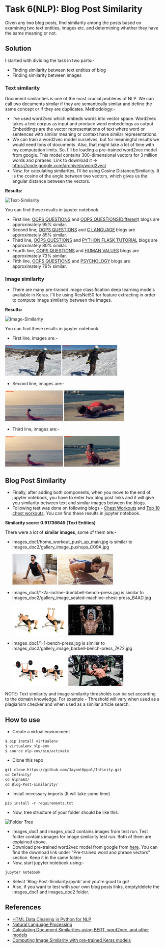 # Task 6(NLP): Blog Post Similarity

Given any two blog posts, find similarity among the posts based on examining two text entities, images etc. and determining whether they have the same meaning or not. 

## Solution

I started with dividing the task in two parts:-
 - Finding similarity between text entities of blog
 - Finding similarity between images 
 
### Text similarity
Document similarities is one of the most crucial problems of NLP. We can call two documents similar if they are semantically similar and define the same concept or if they are duplicates. 
Methodology:-
- I've used word2vec which embeds words into vector space. Word2vec takes a text corpus as input and produce word embeddings as output. Embeddings are the vector representations of text where word or sentences with similar meaning or context have similar representations.
- We can train a word2vec model ourselves, but for meaningful results we would need tons of documents. Also, that might take a lot of time with my computation limits. So, I'll be loading a pre-trained word2vec model from google. This model contains 300-dimensional vectors for 3 million words and phrases. Link to download it -> https://code.google.com/archive/p/word2vec/
- Now, for calculating similarites, I'll be using Cosine Distance/Similarity. It is the cosine of the angle between two vectors, which gives us the angular distance between the vectors.

**Results:**

![Text-Similarity](https://user-images.githubusercontent.com/47852407/117283955-f50ab300-ae83-11eb-85f4-3fe43b3c650b.png)

You can find these results in jupyter notebook.
- First line, [OOPS QUESTIONS](https://www.mygreatlearning.com/blog/oops-interview-questions/) and [OOPS QUESTIONS(Different)](https://career.guru99.com/top-50-oops-interview-questions/) blogs are approximately 95% similar.
- Second line, [OOPS QUESTIONS](https://www.mygreatlearning.com/blog/oops-interview-questions/) and [C LANGUAGE](https://www.upgrad.com/blog/c-interview-questions-answers/) blogs are approximately 85% similar.
- Third line, [OOPS QUESTIONS](https://www.mygreatlearning.com/blog/oops-interview-questions/) and [PYTHON FLASK TUTORIAL](https://dev.to/gajesh/the-complete-flask-beginner-tutorial-124i) blogs are approximately 80% similar.
- Fourth line, [OOPS QUESTIONS](https://www.mygreatlearning.com/blog/oops-interview-questions/) and [HUMAN VALUES](https://stellamaryscoe.edu.in/human-values-ethics.php) blogs are approximately 73% similar.
- Fifth line, [OOPS QUESTIONS](https://www.mygreatlearning.com/blog/oops-interview-questions/) and [PSYCHOLOGY](https://www.verywellmind.com/psychology-4014660) blogs are approximately 79% similar.
 
### Image similarity
- There are many pre-trained image classification deep learning models available in Keras. I'll be using ResNet50 for feature extracting in order to compute image similarity between the images.

**Results:**

![Image-Similarity](https://user-images.githubusercontent.com/47852407/117286068-5c296700-ae86-11eb-90e7-09b1c47deac6.png)

You can find these results in jupyter notebook.
- First line, images are:-

<img src="Test/images_doc1/doc1_1.png"  height="100">    <img src="Test/images_doc2/doc2_4.png"  height="100">

- Second line, images are:-

<img src="Test/images_doc1/doc1_3.png"  height="100">    <img src="Test/images_doc2/doc2_3.png"  height="100">

- Third line, images are:-

<img src="Test/images_doc1/doc1_3.png"  height="100">    <img src="Test/images_doc2/doc2_2.png"  height="100">


## **Blog Post Similarity**
- Finally, after adding both components, when you move to the end of jupyter notebook, you have to enter two blog post links and it will give you similarity between text and similar images between the blogs.
- Following test was done on following blogs - [Chest Workouts](https://www.coachmag.co.uk/workouts/chest-workouts) and [Top 10 chest workouts](https://fitpass.co.in/blog/top-10-chest-exercises-for-men). You can find these results in jupyter notebook.

**Similarity score:  0.91736645 (Text Entities)**

There were a lot of **similar images**, some of them are:-

- images_doc1/home_workout_push_up_main.jpg is similar to images_doc2/gallery_image_pushups_C09A.jpg

    <img src="images_doc1/home_workout_push_up_main.jpg"  height="100">
    <img src="images_doc2/gallery_image_pushups_C09A.jpg"  height="100">

- images_doc1/1-2a-incline-dumbbell-bench-press.jpg is similar to images_doc2/gallery_image_seated-machine-chest-press_B4AD.jpg

    <img src="images_doc1/1-2a-incline-dumbbell-bench-press.jpg"  height="100">
    <img src="images_doc2/gallery_image_seated-machine-chest-press_B4AD.jpg"  height="100">

- images_doc1/1-1-bench-press.jpg is similar to images_doc2/gallery_image_barbell-bench-press_7A72.jpg

    <img src="images_doc1/1-1-bench-press.jpg"  height="100">
    <img src="images_doc2/gallery_image_barbell-bench-press_7A72.jpg"  height="100">

NOTE: Text similarity and image similarity thresholds can be set according to the domain knowledge. For example - Threshold will vary when used as a plagiarism checker and when used as a similar article search.

## How to use

- Create a virtual environment
```
$ pip install virtualenv
$ virtualenv nlp-env
$ source nlp-env/bin/activate
```
- Clone this repo
```
git clone https://github.com/JayantUppal/Infinity.git
cd Infinity/
cd AlphaAI/
cd Blog-Post-Similarity/
```
- Install necessary imports (It will take some time)
```
pip install -r requirements.txt
```
- Now, tree structure of your folder should be like this:

![Folder Tree](https://user-images.githubusercontent.com/47852407/117334392-92330f00-aeb7-11eb-9e01-582fa1125666.png)

- images_doc1 and images_doc2 contains images from test run. Test folder contains images for image similarity test run. Both of them are explained above.
- Download pre-trained word2vec model from google from [here](https://code.google.com/archive/p/word2vec/). You can find the download link under "Pre-trained word and phrase vectors" section. Keep it in the same folder
- Now, start jupyter notebook using:-
```
jupyter notebook
```
- Select 'Blog-Post-Similarity.ipynb' and you're good to go!
- Also, if you want to test with your own blog posts links, empty/delete the images_doc1 and images_doc2 folder.

## References

- [HTML Data Cleaning in Python for NLP](https://towardsdatascience.com/website-data-cleaning-in-python-for-nlp-dda282a7a871)
- [Natural Language Processing](https://towardsdatascience.com/natural-language-processing-a1496244c15c)
- [Calculating Document Similarities using BERT, word2vec, and other models](https://towardsdatascience.com/calculating-document-similarities-using-bert-and-other-models-b2c1a29c9630)
- [Computing Image Similarity with pre-trained Keras models](https://medium.com/@salmariazi/computing-image-similarity-with-pre-trained-keras-models-3959d3b94eca)
